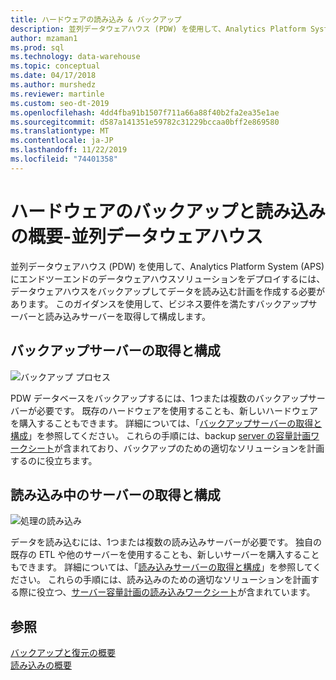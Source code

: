 ```yaml
---
title: ハードウェアの読み込み & バックアップ
description: 並列データウェアハウス (PDW) を使用して、Analytics Platform System (APS) にエンドツーエンドのデータウェアハウスソリューションをデプロイするには、データウェアハウスをバックアップしてデータを読み込む計画を作成する必要があります。 このガイダンスを使用して、ビジネス要件を満たすバックアップサーバーと読み込みサーバーを取得して構成します。
author: mzaman1
ms.prod: sql
ms.technology: data-warehouse
ms.topic: conceptual
ms.date: 04/17/2018
ms.author: murshedz
ms.reviewer: martinle
ms.custom: seo-dt-2019
ms.openlocfilehash: 4dd4fba91b1507f711a66a88f40b2fa2ea35e1ae
ms.sourcegitcommit: d587a141351e59782c31229bccaa0bff2e869580
ms.translationtype: MT
ms.contentlocale: ja-JP
ms.lasthandoff: 11/22/2019
ms.locfileid: "74401358"
---
```

# <a name="backup-and-loading-hardware-overview---parallel-data-warehouse"></a>ハードウェアのバックアップと読み込みの概要-並列データウェアハウス
並列データウェアハウス (PDW) を使用して、Analytics Platform System (APS) にエンドツーエンドのデータウェアハウスソリューションをデプロイするには、データウェアハウスをバックアップしてデータを読み込む計画を作成する必要があります。 このガイダンスを使用して、ビジネス要件を満たすバックアップサーバーと読み込みサーバーを取得して構成します。  
  
## <a name="acquire-and-configure-backup-servers"></a>バックアップサーバーの取得と構成  
![バックアップ プロセス](media/backup-process.png "バックアップ プロセス")  
  
PDW データベースをバックアップするには、1つまたは複数のバックアップサーバーが必要です。 既存のハードウェアを使用することも、新しいハードウェアを購入することもできます。 詳細については、「[バックアップサーバーの取得と構成](acquire-and-configure-backup-server.md)」を参照してください。 これらの手順には、backup [server の容量計画ワークシート](backup-capacity-planning-worksheet.md)が含まれており、バックアップのための適切なソリューションを計画するのに役立ちます。  
  
## <a name="acquire-and-configure-loading-servers"></a>読み込み中のサーバーの取得と構成  
![処理の読み込み](media/loading-process.png "処理の読み込み")  
  
データを読み込むには、1つまたは複数の読み込みサーバーが必要です。 独自の既存の ETL や他のサーバーを使用することも、新しいサーバーを購入することもできます。 詳細については、「[読み込みサーバーの取得と構成](acquire-and-configure-loading-server.md)」を参照してください。 これらの手順には、読み込みのための適切なソリューションを計画する際に役立つ、[サーバー容量計画の読み込みワークシート](loading-server-capacity-planning-worksheet.md)が含まれています。  
  
## <a name="see-also"></a>参照  
[バックアップと復元の概要](backup-and-restore-overview.md)  
[読み込みの概要](load-overview.md)  
  
